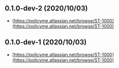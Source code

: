 ## 0.1.0-dev-2 (2020/10/03)

* [https://policyme.atlassian.net/browse/ST-1000](https://policyme.atlassian.net/browse/ST-1000)

## 0.1.0-dev-1 (2020/10/03)

* [https://policyme.atlassian.net/browse/ST-1000](https://policyme.atlassian.net/browse/ST-1000)

